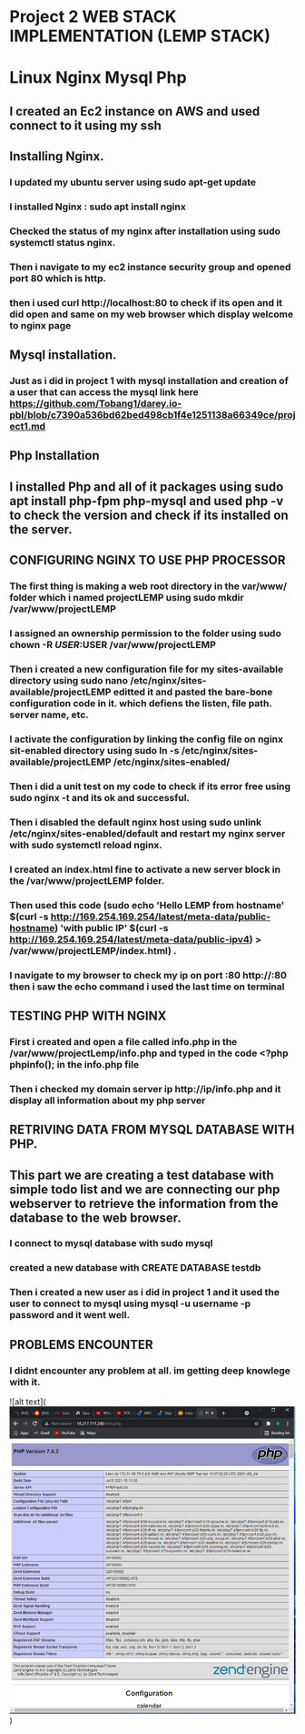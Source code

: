 # Project 2 WEB STACK IMPLEMENTATION (LEMP STACK)

# Linux Nginx Mysql Php

## I created an Ec2 instance on AWS and used connect to it using my ssh

##  Installing Nginx.
### I updated my ubuntu server using sudo apt-get update
### I installed Nginx : sudo apt install nginx 
### Checked the status of my nginx after installation using sudo systemctl status nginx.
### Then i navigate to my ec2 instance security group and opened port 80 which is http.
### then i used curl http://localhost:80 to check if its open and it did open and same on my web browser which display welcome to nginx page


## Mysql installation.
### Just as i did in project 1 with mysql installation and creation of a user that can access the mysql link here https://github.com/Tobang1/darey.io-pbl/blob/c7390a536bd62bed498cb1f4e1251138a66349ce/project1.md


## Php Installation
 
 ## I installed Php and all of it packages using sudo apt install php-fpm php-mysql and used php -v to check the version and check if its installed on the server.

 ## CONFIGURING NGINX TO USE PHP PROCESSOR 

 ### The first thing is making a web root directory in the var/www/ folder which i named projectLEMP using sudo mkdir /var/www/projectLEMP 
 ### I assigned an ownership permission to the folder  using sudo chown -R $USER:$USER /var/www/projectLEMP
 ### Then i created a new configuration file for my sites-available directory using sudo nano /etc/nginx/sites-available/projectLEMP editted it and pasted the bare-bone configuration code in it. which defiens the listen, file path. server name, etc.
 ### I activate the configuration by linking the config file on nginx sit-enabled directory using  sudo ln -s /etc/nginx/sites-available/projectLEMP /etc/nginx/sites-enabled/
 ### Then i did a unit test on my code to check if its error free using sudo nginx -t and its ok and successful.
### Then i disabled the default nginx host using sudo unlink /etc/nginx/sites-enabled/default and restart my nginx server with sudo systemctl reload nginx.
### I created an index.html fine to activate a new server block in the /var/www/projectLEMP folder.
### Then used this code  (sudo echo 'Hello LEMP from hostname' $(curl -s http://169.254.169.254/latest/meta-data/public-hostname) 'with public IP' $(curl -s http://169.254.169.254/latest/meta-data/public-ipv4) > /var/www/projectLEMP/index.html) .
### I navigate to my browser to check my ip on port :80 http://<Public-IP-Address>:80 then i saw the echo command i used the last time on terminal


## TESTING PHP WITH NGINX
### First i created and open a file called info.php in the /var/www/projectLemp/info.php and typed in the code <?php phpinfo(); in the info.php file

### Then i checked my domain server ip http://ip/info.php and it display all information about my php server

## RETRIVING DATA FROM MYSQL DATABASE WITH PHP.

## This part we are creating a test database with simple todo list and we are connecting our php webserver to retrieve the information from the database to the web browser.

### I connect to mysql database with sudo mysql
### created a new database with CREATE DATABASE testdb
### Then i created a new user as i did in project 1 and it used the user to connect to mysql using mysql -u username -p password and it went well.

## PROBLEMS ENCOUNTER
### I didnt encounter any problem at all. im getting deep knowlege with it.

![alt text](![alt text](https://github.com/Tobang1/darey.io-pbl/blob/77f25527f37ef75b89d48b61c024f045086ba96a/pbl_images/project_2_lemp.PNG))
